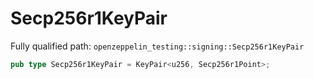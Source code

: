 # Secp256r1KeyPair

Fully qualified path: `openzeppelin_testing::signing::Secp256r1KeyPair`

```rust
pub type Secp256r1KeyPair = KeyPair<u256, Secp256r1Point>;
```


